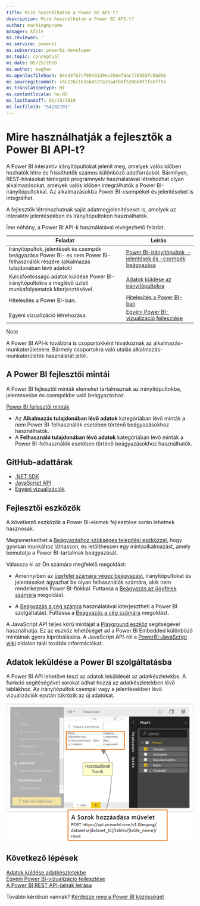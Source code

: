 ```yaml
---
title: Mire használhatom a Power BI API-t?
description: Mire használhatom a Power BI API-t?
author: markingmyname
manager: kfile
ms.reviewer: ''
ms.service: powerbi
ms.subservice: powerbi-developer
ms.topic: conceptual
ms.date: 05/25/2018
ms.author: maghan
ms.openlocfilehash: 84e43f67c78949139ec856ef8ac770555fc6bd96
ms.sourcegitcommit: c8c126c1b2ab4527a16a4fb8f5208e0f7fa5ff5a
ms.translationtype: HT
ms.contentlocale: hu-HU
ms.lasthandoff: 01/15/2019
ms.locfileid: "54282701"
---
```

# <a name="what-can-developers-do-with-the-power-bi-api"></a>Mire használhatják a fejlesztők a Power BI API-t?

A Power BI interaktív irányítópultokat jelenít meg, amelyek valós időben hozhatók létre és frissíthetők számos különböző adatforrásból. Bármilyen, REST-hívásokat támogató programnyelv használatával létrehozhat olyan alkalmazásokat, amelyek valós időben integrálhatók a Power BI-irányítópultokkal. Az alkalmazásokba Power BI-csempéket és jelentéseket is integrálhat.

A fejlesztők létrehozhatnak saját adatmegjelenítéseket is, amelyek az interaktív jelentésekben és irányítópultokon használhatók.

Íme néhány, a Power BI API-k használatával elvégezhető feladat.

| **Feladat** | **Leírás** |
| --- | --- |
| Irányítópultok, jelentések és csempék beágyazása Power BI- és nem Power BI-felhasználók részére (alkalmazás tulajdonában lévő adatok) |[Power BI-irányítópultok, -jelentések és -csempék beágyazása](embedding-content.md) |
| Kulcsfontosságú adatok küldése Power BI-irányítópultokra a meglévő üzleti munkafolyamatok kiterjesztésével. |[Adatok küldése az irányítópultokra](walkthrough-push-data.md) |
| Hitelesítés a Power BI-ban. |[Hitelesítés a Power BI-ban](get-azuread-access-token.md) |
| Egyéni vizualizáció létrehozása. |[Egyéni Power BI-vizualizáció fejlesztése](custom-visual-develop-tutorial.md) |

> [!NOTE]
> A Power BI API-k továbbra is csoportokként hivatkoznak az alkalmazás-munkaterületekre. Bármely csoportokra való utalás alkalmazás-munkaterületek használatát jelöli.

## <a name="power-bi-developer-samples"></a>A Power BI fejlesztői mintái

A Power BI fejlesztői minták elemeket tartalmaznak az irányítópultokba, jelentésekbe és csempékbe való beágyazáshoz.

[Power BI fejlesztői minták](https://github.com/Microsoft/PowerBI-Developer-Samples)

* Az **Alkalmazás tulajdonában lévő adatok** kategóriában lévő minták a nem Power BI-felhasználók esetében történő beágyazásokhoz használhatók.
* A **Felhasználó tulajdonában lévő adatok** kategóriában lévő minták a Power BI-felhasználók esetében történő beágyazásokhoz használhatók.

## <a name="github-repositories"></a>GitHub-adattárak

* [.NET SDK](https://github.com/Microsoft/PowerBI-CSharp)
* [JavaScript API](https://github.com/Microsoft/PowerBI-JavaScript)
* [Egyéni vizualizációk](https://github.com/Microsoft/PowerBI-visuals)

## <a name="developer-tools"></a>Fejlesztői eszközök

A következő eszközök a Power BI-elemek fejlesztése során lehetnek hasznosak.

Megismerkedhet a [Beágyazáshoz szükséges telepítési eszközzel](https://aka.ms/embedsetup), hogy gyorsan munkához láthasson, és letölthessen egy mintaalkalmazást, amely bemutatja a Power BI-tartalmak beágyazását.

Válassza ki az Ön számára megfelelő megoldást:

* Amennyiben az [ügyfelei számára végez beágyazást](embedding.md#embedding-for-your-customers), irányítópultokat és jelentéseket ágyazhat be olyan felhasználók számára, akik nem rendelkeznek Power BI-fiókkal. Futtassa a [Beágyazás az ügyfelek számára](https://aka.ms/embedsetup/AppOwnsData) megoldást.

* A [Beágyazás a cég számra](embedding.md#embedding-for-your-organization) használatával kiterjesztheti a Power BI szolgáltatást. Futtassa a [Beágyazás a cég számára](https://aka.ms/embedsetup/UserOwnsData) megoldást.

A JavaScript API teljes körű mintáját a [Playground eszköz](https://microsoft.github.io/PowerBI-JavaScript/demo) segítségével használhatja. Ez az eszköz lehetőséget ad a Power BI Embedded különböző mintáinak gyors kipróbálására. A JavaScript API-ról a [PowerBI-JavaScript wiki](https://github.com/Microsoft/powerbi-javascript/wiki) oldalon talál további információkat.

## <a name="push-data-into-power-bi"></a>Adatok leküldése a Power BI szolgáltatásba

A Power BI API lehetővé teszi az adatok leküldését az adatkészletekbe. A funkció segítéségével sorokat adhat hozzá az adatkészletekben lévő táblákhoz. Az irányítópultok csempéi vagy a jelentésekben lévő vizualizációk ezután tükrözik az új adatokat.

![Adatminta leküldése](media/what-can-you-do/powerbi-push-data.png)

## <a name="next-steps"></a>Következő lépések

[Adatok küldése adatkészletekbe](walkthrough-push-data.md)  
[Egyéni Power BI-vizualizáció fejlesztése](custom-visual-develop-tutorial.md)  
[A Power BI REST API-jainak leírása](https://docs.microsoft.com/rest/api/power-bi/)  

További kérdései vannak? [Kérdezze meg a Power BI közösségét](http://community.powerbi.com/)
